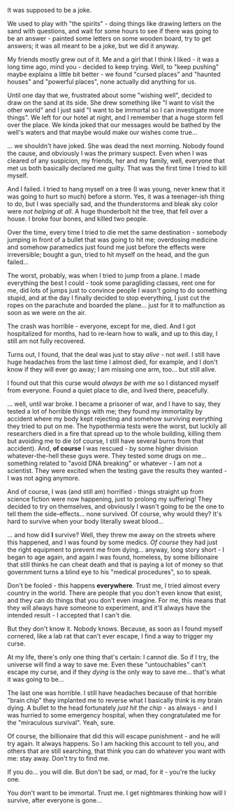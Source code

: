 It was supposed to be a joke.

We used to play with "the spirits" - doing things like drawing letters on the sand with questions, and wait for some hours to see if there was going to be an answer - painted some letters on some wooden board, try to get answers; it was all meant to be a joke, but we did it anyway.

My friends mostly grew out of it. Me and a girl that I think I liked - it was a long time ago, mind you - decided to keep trying. Well, to "keep pushing" maybe explains a little bit better - we found "cursed places" and "haunted houses" and "powerful places", none actually did anything for us.

Until one day that we, frustrated about some "wishing well", decided to draw on the sand at its side. She drew something like "I want to visit the other world" and I just said "I want to be immortal so I can investigate more things". We left for our hotel at night, and I remember that a huge storm fell over the place. We kinda joked that our messages would be bathed by the well's waters and that maybe would make our wishes come true...

... we shouldn't have joked. She was dead the next morning. Nobody found the cause, and obviously I was the primary suspect. Even when I was cleared of any suspicion, my friends, her and my family, well, everyone that met us both basically declared me guilty. That was the first time I tried to kill myself.

And I failed. I tried to hang myself on a tree (I was young, never knew that it was going to hurt so much) before a storm. Yes, it was a teenager-ish thing to do, but I was specially sad, and the thunderstorms and bleak sky color were _not helping at all_. A huge thunderbolt hit the tree, that fell over a house. I broke four bones, and killed two people.

Over the time, every time I tried to die met the same destination - somebody jumping in front of a bullet that was going to hit me; overdosing medicine and somehow paramedics just found me just before the effects were irreversible; bought a gun, tried to hit myself on the head, and the gun failed...

The worst, probably, was when I tried to jump from a plane. I made everything the best I could - took some paragliding classes, rent one for me, did lots of jumps just to convince people I wasn't going to do something stupid, and at the day I finally decided to stop everything, I just cut the ropes on the parachute and boarded the plane... just for it to malfunction as soon as we were on the air.

The crash was horrible - everyone, except for me, died. And I got hospitalized for months, had to re-learn how to walk, and up to this day, I still am not fully recovered.

Turns out, I found, that the deal was just to stay _alive_ - not _well_. I still have huge headaches from the last time I almost died, for example, and I don't know if they will ever go away; I am missing one arm, too... but still alive.

I found out that this curse would _always be with me_ so I distanced myself from everyone. Found a quiet place to die, and lived there, peacefully.

... well, until war broke. I became a prisoner of war, and I have to say, they tested a lot of horrible things with me; they found my immortality by accident where my body kept rejecting and somehow surviving everything they tried to put on me. The hypothermia tests were the worst, but luckily all researchers died in a fire that spread up to the whole building, killing them but avoiding me to die (of course, I still have several burns from that accident). And, **of course** I was rescued - by some higher division whatever-the-hell these guys were. They tested some drugs on me... something related to "avoid DNA breaking" or whatever - I am not a scientist. They were excited when the testing gave the results they wanted - I was not aging anymore.

And of course, I was (and still am) horrified - things straight up from science fiction were now happening, just to prolong my suffering! They decided to try on themselves, and obviously I wasn't going to be the one to tell them the side-effects... none survived. Of course, why would they? It's hard to survive when your body literally sweat blood...

... and how did **I** survive? Well, they threw me away on the streets where this happened, and I was found by some medics. _Of course_ they had just the right equipment to prevent me from dying... anyway, long story short - I began to age again, and again I was found, homeless, by some billionaire that still thinks he can cheat death and that is paying a lot of money so that government turns a blind eye to his "medical procedures", so to speak.

Don't be fooled - this happens **everywhere**. Trust me, I tried almost every country in the world. There are people that you don't even know that exist, and they can do things that you don't even imagine. For me, this means that they will always have someone to experiment, and it'll always have the intended result - I accepted that I can't die.

But they don't know it. Nobody knows. Because, as soon as I found myself cornered, like a lab rat that can't ever escape, I find a way to trigger my curse.

At my life, there's only one thing that's certain: I cannot die. So if I try, the universe will find a way to save me. Even these "untouchables" can't escape my curse, and if they _dying_ is the only way to save me... that's what it was going to be...

The last one was horrible. I still have headaches because of that horrible "brain chip" they implanted me to reverse what I basically think is my brain dying. A bullet to the head fortunately _just hit the chip_ - as always - and I was hurried to some emergency hospital, when they congratulated me for the "miraculous survival". Yeah, sure.

Of course, the billionaire that did this will escape punishment - and he will try again. It always happens. So I am hacking this account to tell you, and others that are still searching, that think you can do whatever you want with me: stay away. Don't try to find me.

If you do... you will die. But don't be sad, or mad, for it - you're the lucky one.

You don't want to be immortal. Trust me. I get nightmares thinking how will I survive, after everyone is gone...